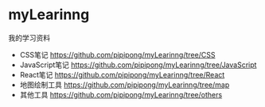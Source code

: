 # myLearinng
我的学习资料

- CSS笔记  https://github.com/pipipong/myLearinng/tree/CSS 
- JavaScript笔记  https://github.com/pipipong/myLearinng/tree/JavaScript 
- React笔记  https://github.com/pipipong/myLearinng/tree/React 
- 地图绘制工具  https://github.com/pipipong/myLearinng/tree/map 
- 其他工具  https://github.com/pipipong/myLearinng/tree/others 


